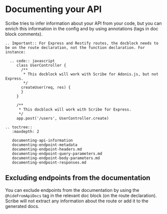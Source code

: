 # Documenting your API
Scribe tries to infer information about your API from your code, but you can enrich this information in the config and by using annotations (tags in doc block comments).


```eval_rst
.. Important:: For Express and Restify routes, the docblock needs to be on the route declaration, not the function declaration. For instance:

  .. code:: javascript 
     class UserController {
       /**
        * This docblock will work with Scribe for Adonis.js, but not Express.
        */
       createUser(req, res) {
       }   
     }
     
     /**
      * This docblock will work with Scribe for Express.
      */
     app.post('/users', UserController.create)

```

```eval_rst
.. toctree::
   :maxdepth: 2

   documenting-api-information
   documenting-endpoint-metadata
   documenting-endpoint-headers.md
   documenting-endpoint-query-parameters.md
   documenting-endpoint-body-parameters.md
   documenting-endpoint-responses.md
```

## Excluding endpoints from the documentation
You can exclude endpoints from the documentation by using the `@hideFromApiDocs` tag in the relevant doc block (on the route declaration). Scribe will not extract any information about the route or add it to the generated docs.
